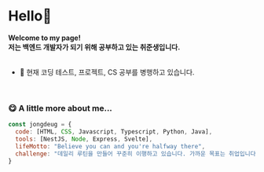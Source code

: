 # Hello👋 


**Welcome to my page!**
<br>
**저는 백엔드 개발자가 되기 위해 공부하고 있는 취준생입니다.**
<br>
<br>

- 🌱 현재 코딩 테스트, 프로젝트, CS 공부를 병행하고 있습니다.
<br>

### 😋 A little more about me...

```javascript
const jongdeug = {
  code: [HTML, CSS, Javascript, Typescript, Python, Java],
  tools: [NestJS, Node, Express, Svelte],
  lifeMotto: "Believe you can and you're halfway there",
  challenge: "데일리 루틴을 만들어 꾸준히 이행하고 있습니다. 가까운 목표는 취업입니다:)"
}
